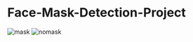 # Face-Mask-Detection-Project
 
![mask](https://user-images.githubusercontent.com/48677712/110673024-55150e00-81e1-11eb-8939-1078f78c9f83.PNG)
![nomask](https://user-images.githubusercontent.com/48677712/110673031-55ada480-81e1-11eb-9992-7f0758a3505e.PNG)
